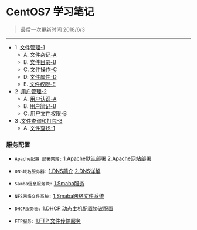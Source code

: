 CentOS7 学习笔记
====
>最后一次更新时间 2018/6/3
----
* 1 .[文件管理-1](https://github.com/kickgod/Md-Linux/tree/master/centos)
  * A. [文件杂记-A](https://github.com/kickgod/Md-Linux/blob/master/centos/Linux_File_Complex.md)
  * B. [文件目录-B](https://github.com/kickgod/Md-Linux/blob/master/centos/Linnx_file_direction.md) 
  * C. [文件操作-C](https://github.com/kickgod/Md-Linux/blob/master/centos/Linux_file_Coporation.md)
  * D. [文件属性-D](https://github.com/kickgod/Md-Linux/blob/master/centos/Linux_file_typeLinux.md)
  * E. [文件权限-E](https://github.com/kickgod/Md-Linux/blob/master/centos/Linux_file_Ugo1.md)
* 2 .[用户管理-2](https://github.com/kickgod/Md-Linux/tree/master/centos)
  * A. [用户认识-A](https://github.com/kickgod/Md-Linux/blob/master/centos/Linux_user_concept.md)
  * B. [用户简记-B](https://github.com/kickgod/Md-Linux/blob/master/centos/Linux_user_Group_simple.md)
  * C. [用户文件权限-B](https://github.com/kickgod/Md-Linux/blob/master/centos/Linux_file_Ugo1.md)
* 3 .[文件查询和打包-3](https://github.com/kickgod/Md-Linux/tree/master/centos)
  * A. [文件查找-1](https://github.com/kickgod/Md-Linux/blob/master/centos/Linux_file_serarch.md)
### 服务配置
* `Apache配置 部署网站:` [1.Apache默认部署](https://github.com/kickgod/Md-Linux/blob/master/centos/Linux_Apache01.md) 
[2.Apache网站部署](https://github.com/kickgod/Md-Linux/blob/master/centos/Linux_Apache_Anything.md) 

* `DNS域名服务器:` [1.DNS简介](https://github.com/kickgod/Md-Linux/blob/master/centos/Linux_Dns_Concept.md) 
[2.DNS详解](https://github.com/kickgod/Md-Linux/blob/master/centos/Linux_Dns_PositiveAnalysis.md) 

* `Samba信息服务块:` [1.Smaba服务](https://github.com/kickgod/Md-Linux/blob/master/centos/Linux_Samba_Concept.md) 

* `NFS网络文件系统:` [1.Smaba网络文件系统](https://github.com/kickgod/Md-Linux/blob/master/centos/Linux_NFS_concept.md) 

* `DHCP服务器:` [1.DHCP 动态主机配置协议配置](https://github.com/kickgod/Md-Linux/blob/master/centos/Linux_DHCP_concept.md)

* `FTP服务:` [1.FTP 文件传输服务](https://github.com/kickgod/Md-Linux/blob/master/centos/Linux_FTP_Concept.md)

